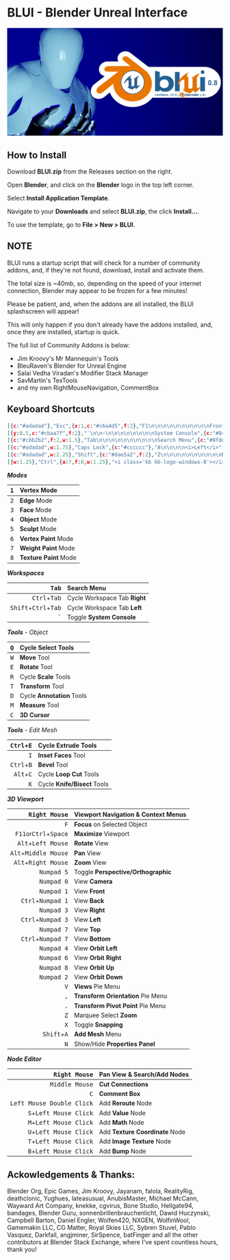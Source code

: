 # BLUI - Blender Unreal Interface

![BLUI Splash](https://github.com/SpectralVectors/BLUI/blob/main/splash.png)

## How to Install

Download __BLUI.zip__ from the Releases section on the right.

Open __Blender__, and click on the __Blender__ logo in the top left corner.

Select __Install Application Template__.

Navigate to your __Downloads__ and select __BLUI.zip__, the click __Install...__.

To use the template, go to __File > New > BLUI__.

## NOTE

BLUI runs a startup script that will check for a number of community addons, and, if they're not found, download, install and activate them.

The total size is ~40mb, so, depending on the speed of your internet connection, Blender may appear to be frozen for a few minutes!

Please be patient, and, when the addons are all installed, the BLUI splashscreen will appear!

This will only happen if you don't already have the addons installed, and, once they are installed, startup is quick.

The full list of Community Addons is below:

- Jim Kroovy's Mr Mannequin's Tools
- BleuRaven's Blender for Unreal Engine
- Salai Vedha Viradan's Modifier Stack Manager
- SavMartin's TexTools
- and my own RightMouseNavigation, CommentBox

## Keyboard Shortcuts

```json
[{c:"#adadad"},"Esc",{x:1,c:"#c6a4d5",f:2},"F1\n\n\n\n\n\n\n\n\n\nFront View","F2\n\n\n\n\n\n\n\n\n\nRight View","F3\n\n\n\n\n\n\n\n\n\nTop View",{c:"#cccccc",f:3},"F4",{x:0.5},"F5","F6","F7","F8",{x:0.5},"F9","F10",{c:"#c6a4d5",f:1},"F11\n\n\n\n\n\n\n\n\n\nMaximize Viewport",{c:"#cccccc",f:3},"F12",{x:0.25,c:"#adadad"},"PrtSc","Scroll Lock","Pause\nBreak"],
[{y:0.5,c:"#cbaa7f",f:2},"`\n\n~\n\n\n\n\n\n\n\nSystem Console",{c:"#8cc3e0"},"1\n\n\n\n\n\n\n\n\n\nVertex Mode","2\n\n\n\n\n\n\n\n\n\nEdge Mode","3\n\n\n\n\n\n\n\n\n\nFace Mode","4\n\n\n\n\n\n\n\n\n\nObject Mode","5\n\n\n\n\n\n\n\n\n\nSculpt Mode","6\n\n\n\n\n\n\n\n\n\nVertex Paint","7\n\n\n\n\n\n\n\n\n\nWeight Paint","8\n\n\n\n\n\n\n\n\n\nTexture Paint",{c:"#cccccc",f:3},"(\n9",")\n0","_\n-","+\n=",{c:"#adadad",w:2},"Backspace",{x:0.25},"Insert","Home","PgUp",{x:0.25,c:"#cccccc"},"Num Lock","/","*",{c:"#c6a4d5"},"-\n\n\n\n\n\n\n\n\n\nZoom Out"],
[{c:"#cbb2b2",f:2,w:1.5},"Tab\n\n\n\n\n\n\n\n\n\nSearch Menu",{c:"#8fdda5"},"Q\n\n\n\n<i>Down</i>\n\n\n\n\n\nSelect Tools","W\n\n\n\n<i>Forward</i>\n\n\n\n\n\nMove Tool","E\n\n\n\n<i>Up</i>\n\n\n\n\n\nRotate Tool","R\n\n\n\n\n\n\n\n\n\nScale Tools",{f:1},"T\n\n\n\n\n\n\n\n\n\nTransform Tool",{c:"#cccccc",f:3},"Y","U","I","O","P","{\n[","}\n]",{w:1.5},"|\n\\",{x:0.25,c:"#adadad"},"Delete","End","PgDn",{x:0.25,c:"#c6a4d5",f:2},"7\n\n\n\n\n\n\n\n\n\nTop View",{f:3},"8\n\n\n\n\n\n\n\n\n\nOrbit Up",{c:"#cccccc"},"9",{c:"#c6a4d5",h:2},"+\n\n\n\n\n\n\n\n\n\nZoom In"],
[{c:"#adadad",w:1.75},"Caps Lock",{c:"#cccccc"},"A\n\n\n\n<i>Left</i>","S\n\n\n\n<i>Back</i>",{c:"#8fdda5",f:1},"D\n\n\n\n<i>Right</i>\n\n\n\n\n\nAnnotation Tool",{c:"#dae5a2",f:2},"F\n\n\n\n\n\n\n\n\n\nFocus Selected",{c:"#cccccc",f:3},"G","H","J","K","L",":\n;","\"\n'",{c:"#adadad",w:2.25},"Enter",{x:3.5,c:"#c6a4d5"},"4\n\n\n\n\n\n\n\n\n\nOrbit Left",{f:2},"5\n\n\n\n\n\n\n\n\nPersp.\nOrtho.",{f:3},"6\n\n\n\n\n\n\n\n\n\nOrbit Right"],
[{c:"#adadad",w:2.25},"Shift",{c:"#dae5a2",f:2},"Z\n\n\n\n\n\n\n\n\n\nMarquee Zoom",{f:1},"X\n\n\n\n\n\n\n\n\n\nToggle Snapping",{c:"#8fdda5",f:2},"C\n\n\n\n\n\n\n\n\n\n3D Cursor",{c:"#cbb2b2"},"V\n\n\n\n\n\n\n\n\n\nViews Menu",{c:"#cccccc",f:3},"B",{c:"#dae5a2",f:1},"N\n\n\n\n\n\n\n\n\n\nProperties Panel",{c:"#8fdda5",f:2},"M\n\n\n\n\n\n\n\n\n\nMeasure Tool",{c:"#cbb2b2",f:1},",\n\n<\n\n\n\n\n\n\n\nOrientation Menu",{f:2},".\n\n>\n\n\n\n\n\n\n\nPivot Menu",{c:"#cccccc",f:3},"?\n/",{c:"#adadad",w:2.75},"Shift",{x:1.25,c:"#dae5a2",f:2},"↑\n\n\n\n\n\n\n\n\n\nNavigate Forward",{x:1.25,c:"#c6a4d5"},"1\n\n\n\n\n\n\n\n\n\nFront View",{f:3},"2\n\n\n\n\n\n\n\n\n\nOrbit Down",{f:2},"3\n\n\n\n\n\n\n\n\n\nRight View",{c:"#adadad",f:3,h:2},"Enter"],
[{w:1.25},"Ctrl",{a:7,f:8,w:1.25},"<i class='kb kb-logo-windows-8'></i>",{a:4,f:3,w:1.25},"Alt",{c:"#cbaa7f",a:7,f:5,w:6.25},"Play / Stop",{c:"#adadad",a:4,f:3,w:1.25},"Alt",{a:7,f:8,w:1.25},"<i class='kb kb-logo-windows-8'></i>",{a:4,f:3,w:1.25},"Menu",{w:1.25},"Ctrl",{x:0.25,c:"#dae5a2",f:2},"←\n\n\n\n\n\n\n\n\n\nNavigate Left","↓\n\n\n\n\n\n\n\n\n\nNavigate Back","→\n\n\n\n\n\n\n\n\n\nNavigate Right",{x:0.25,c:"#c6a4d5",f:3,w:2},"0\n\n\n\n\n\n\n\n\n\nCamera View",{c:"#cccccc"},".\nDel"]

```

**_Modes_**

| <kbd>1</kbd> | **Vertex** Mode |
|---:|:---|
| <kbd>2</kbd> | **Edge** Mode |
| <kbd>3</kbd> | **Face** Mode |
| <kbd>4</kbd> | **Object** Mode |
| <kbd>5</kbd> | **Sculpt** Mode |
| <kbd>6</kbd> | **Vertex Paint** Mode |
| <kbd>7</kbd> | **Weight Paint** Mode |
| <kbd>8</kbd> | **Texture Paint** Mode|


**_Workspaces_**

| <kbd>Tab</kbd> | **Search** Menu |
|---:|:---|
| <kbd>Ctrl</kbd>+<kbd>Tab</kbd> | Cycle Workspace Tab **Right** |
| <kbd>Shift</kbd>+<kbd>Ctrl</kbd>+<kbd>Tab</kbd> | Cycle Workspace Tab **Left** |
| <kbd>`</kbd> | Toggle **System Console** |


**_Tools_** - _Object_

| <kbd>Q</kbd> | Cycle **Select** Tools |
|---:|:---|
| <kbd>W</kbd> | **Move** Tool |
| <kbd>E</kbd> | **Rotate** Tool |
| <kbd>R</kbd> | Cycle **Scale** Tools |
| <kbd>T</kbd> | **Transform** Tool |
| <kbd>D</kbd> | Cycle **Annotation** Tools |
| <kbd>M</kbd> | **Measure** Tool |
| <kbd>C</kbd> | **3D Cursor** |


**_Tools_** - _Edit Mesh_

| <kbd>Ctrl</kbd>+<kbd>E</kbd> | Cycle **Extrude** Tools |
|---:|:---|
| <kbd>I</kbd> | **Inset Faces** Tool |
| <kbd>Ctrl</kbd>+<kbd>B</kbd> | **Bevel** Tool |
| <kbd>Alt</kbd>+<kbd>C</kbd> | Cycle **Loop Cut** Tools |
| <kbd>K</kbd> | Cycle **Knife/Bisect** Tools |


**_3D Viewport_**

| <kbd>Right Mouse</kbd> | Viewport **Navigation** & Context Menus |
|---:|:---|
| <kbd>F</kbd> | **Focus** on Selected Object |
| <kbd>F11</kbd>or<kbd>Ctrl</kbd>+<kbd>Space<kbd> | **Maximize** Viewport |
| <kbd>Alt</kbd>+<kbd>Left Mouse</kbd> | **Rotate** View |
| <kbd>Alt</kbd>+<kbd>Middle Mouse</kbd> | **Pan** View |
| <kbd>Alt</kbd>+<kbd>Right Mouse</kbd> | **Zoom** View |
| <kbd>Numpad 5</kbd> | Toggle **Perspective/Orthographic** |
| <kbd>Numpad 0</kbd> | View **Camera** |
| <kbd>Numpad 1</kbd> | View **Front** |
| <kbd>Ctrl</kbd>+<kbd>Numpad 1</kbd> | View **Back** |
| <kbd>Numpad 3</kbd> | View **Right** |
| <kbd>Ctrl</kbd>+<kbd>Numpad 3</kbd> | View **Left** |
| <kbd>Numpad 7</kbd> | View **Top** |
| <kbd>Ctrl</kbd>+<kbd>Numpad 7</kbd> | View **Bottom** |
| <kbd>Numpad 4</kbd> | View **Orbit Left** |
| <kbd>Numpad 6</kbd> | View **Orbit Right** |
| <kbd>Numpad 8</kbd> | View **Orbit Up** |
| <kbd>Numpad 2</kbd> | View **Orbit Down** |
| <kbd>V</kbd> | **Views** Pie Menu |
| <kbd>,</kbd> | **Transform Orientation** Pie Menu |
| <kbd>.</kbd> | **Transform Pivot Point** Pie Menu |
| <kbd>Z</kbd> | Marquee Select **Zoom** |
| <kbd>X</kbd> | Toggle **Snapping** |
| <kbd>Shift</kbd>+<kbd>A</kbd> | **Add Mesh** Menu |
| <kbd>N</kbd> | Show/Hide **Properties Panel** |
  
**_Node Editor_**

| <kbd>Right Mouse</kbd> | Pan View & **Search/Add Nodes** |
  |---:|:---|
| <kbd>Middle Mouse</kbd> | **Cut Connections** |
| <kbd>C</kbd> | **Comment Box** |
| <kbd>Left Mouse Double Click</kbd> | Add **Reroute** Node |
| <kbd>S</kbd>+<kbd>Left Mouse Click</kbd> | Add **Value** Node |
| <kbd>M</kbd>+<kbd>Left Mouse Click</kbd> | Add **Math** Node |
| <kbd>U</kbd>+<kbd>Left Mouse Click</kbd> | Add **Texture Coordinate** Node |
| <kbd>T</kbd>+<kbd>Left Mouse Click</kbd> | Add **Image Texture** Node |
| <kbd>B</kbd>+<kbd>Left Mouse Click</kbd> | Add **Bump** Node |


## Ackowledgements & Thanks:
  
Blender Org, Epic Games, Jim Kroovy, Jayanam, falola, RealityRig, deathclonic, Yughues, lateasusual, AnubisMaster, Michael McCann, Wayward Art Company, knekke, cgvirus, Bone Studio, Hellgate94, bandages, Blender Guru, sonnenbrillenbrauchenlicht, Dawid Huczynski, Campbell Barton, Daniel Engler, Wolfen420, NXGEN, WolfinWool, Gamemakin LLC, CG Matter, Royal Skies LLC, Sybren Stuvel, Pablo Vasquez, Darkfall, angjminer, SirSpence, batFinger and all the other contributors at Blender Stack Exchange, where I've spent countless hours, thank you! 
